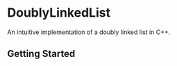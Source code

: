 # DoublyLinkedList

An intuitive implementation of a doubly linked list in C++.

## Getting Started

